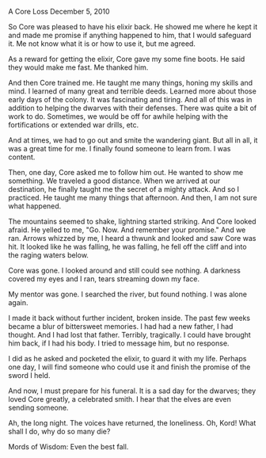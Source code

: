 A Core Loss
December 5, 2010

So Core was pleased to have his elixir back. He showed me where he kept it and made me promise if anything happened to him, that I would safeguard it. Me not know what it is or how to use it, but me agreed.

As a reward for getting the elixir, Core gave my some fine boots. He said they would make me fast. Me thanked him.

And then Core trained me. He taught me many things, honing my skills and mind. I learned of many great and terrible deeds. Learned more about those early days of the colony. It was fascinating and tiring. And all of this was in addition to helping the dwarves with their defenses. There was quite a bit of work to do. Sometimes, we would be off for awhile helping with the fortifications or extended war drills, etc.

And at times, we had to go out and smite the wandering giant. But all in all, it was a great time for me. I finally found someone to learn from. I was content.

Then, one day, Core asked me to follow him out. He wanted to show me something. We traveled a good distance. When we arrived at our destination, he finally taught me the secret of a mighty attack. And so I practiced. He taught me many things that afternoon. And then, I am not sure what happened.

The mountains seemed to shake, lightning started striking. And Core looked afraid. He yelled to me, "Go. Now. And remember your promise." And we ran. Arrows whizzed by me, I heard a thwunk and looked and saw Core was hit. It looked like he was falling, he was falling, he fell off the cliff and into the raging waters below.

Core was gone. I looked around and still could see nothing. A darkness covered my eyes and I ran, tears streaming down my face.

My mentor was gone. I searched the river, but found nothing. I was alone again.

I made it back without further incident, broken inside. The past few weeks became a blur of bittersweet memories. I had had a new father, I had thought. And I had lost that father. Terribly, tragically. I could have brought him back, if I had his body. I tried to message him, but no response.

I did as he asked and pocketed the elixir, to guard it with my life. Perhaps one day, I will find someone who could use it and finish the promise of the sword I held.

And now, I must prepare for his funeral. It is a sad day for the dwarves; they loved Core greatly, a celebrated smith. I hear that the elves are even sending someone.

Ah, the long night. The voices have returned, the loneliness. Oh, Kord! What shall I do, why do so many die?

Mords of Wisdom: Even the best fall.